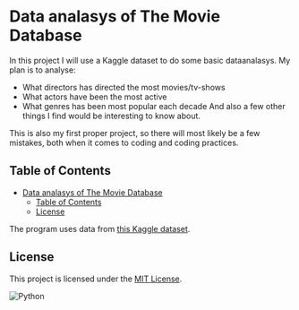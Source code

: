 # Data analasys of The Movie Database
In this project I will use a Kaggle dataset to do some basic dataanalasys. My plan is to analyse:
- What directors has directed the most movies/tv-shows
- What actors have been the most active
- What genres has been most popular each decade
And also a few other things I find would be interesting to know about.  

This is also my first proper project, so there will most likely be a few mistakes, both when it comes to coding and coding practices.

## Table of Contents
- [Data analasys of The Movie Database](#data-analasys-of-the-movie-database)
  - [Table of Contents](#table-of-contents)
  - [License](#license)



 The program uses data from [this Kaggle dataset](https://www.kaggle.com/datasets/alanvourch/tmdb-movies-daily-updates).




## License
This project is licensed under the [MIT License](LICENSE).

![Python](https://img.shields.io/badge/Python-14354C?style=for-the-badge&logo=python&logoColor=white)
